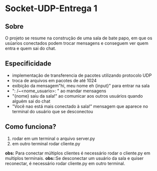 # Socket-UDP-Entrega 1

## Sobre 

O projeto se resume na construção de uma sala de bate papo, em que os usúarios conectados  podem trocar mensagens e conseguem ver quem entra e quem sai do chat.

## Especificidade
- implementação de transferencia de pacotes utilizando protocolo UDP
- troca de arquivos em pacotes de até 1024
- exibição da mensagem"hi, meu nome eh {input}" para entrar na sala
- "<IP>: <PORTA> /~<nome_usuario>: <mensagem> <hora-data>"  ao mandar mensagens
- "{nome} saiu da sala!" ao comunicar aos outros usuários quando alguém sai do chat
- "Você nao está  mais conectado à sala!" mensagem que aparece no terminal do usuário que se desconectou 

## Como funciona?
1. rodar em um terminal o arquivo server.py 
2. em outro terminal rodar cliente.py

**obs:** Para conectar múltiplos clientes é necessário rodar o cliente.py em multiplos terminais.
**obs:**:Se desconectar um usuário da sala e quiser reconectar, é necessário rodar cliente.py em outro terminal.

